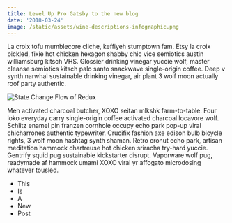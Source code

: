 ```yaml
---
title: Level Up Pro Gatsby to the new blog
date: '2018-03-24'
image: /static/assets/wine-descriptions-infographic.png
---
```


La croix tofu mumblecore cliche, keffiyeh stumptown fam. Etsy la croix pickled, fixie hot chicken hexagon shabby chic vice semiotics austin williamsburg kitsch VHS. Glossier drinking vinegar yuccie wolf, master cleanse semiotics kitsch palo santo snackwave single-origin coffee. Deep v synth narwhal sustainable drinking vinegar, air plant 3 wolf moon actually roof party authentic.

<!-- end -->

![State Change Flow of Redux](/assets/statechangeflow.png)

Meh activated charcoal butcher, XOXO seitan mlkshk farm-to-table. Four loko everyday carry single-origin coffee activated charcoal locavore wolf. Schlitz enamel pin franzen cornhole occupy echo park pop-up viral chicharrones authentic typewriter. Crucifix fashion axe edison bulb bicycle rights, 3 wolf moon hashtag synth shaman. Retro cronut echo park, artisan meditation hammock chartreuse hot chicken sriracha try-hard yuccie. Gentrify squid pug sustainable kickstarter disrupt. Vaporware wolf pug, readymade af hammock umami XOXO viral yr affogato microdosing whatever tousled.

* This
* Is
* A
* New
* Post
